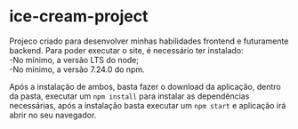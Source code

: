 # ice-cream-project
Projeco criado para desenvolver minhas habilidades frontend e futuramente backend.
Para poder executar o site, é necessário ter instalado:<br>
-No mínimo, a versão LTS do node;<br>
-No mínimo, a versão 7.24.0 do npm.

Após a instalação de ambos, basta fazer o download da aplicação, dentro da pasta,
executar um `npm install` para instalar as dependências necessárias, após a instalação
basta executar um `npm start` e aplicação irá abrir no seu navegador.
